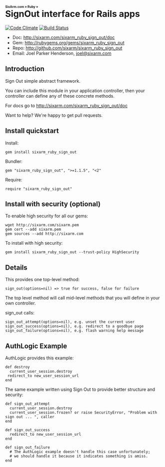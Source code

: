 <h1><font size="-2">SixArm.com » Ruby »</font><br>SignOut interface for Rails apps</h1>

[![Code Climate](https://codeclimate.com/github/SixArm/sixarm_ruby_sign_out.png)](https://codeclimate.com/github/SixArm/sixarm_ruby_sign_out)
[![Build Status](https://travis-ci.org/SixArm/sixarm_ruby_sign_out.png)](https://travis-ci.org/SixArm/sixarm_ruby_sign_out)

* Doc: <http://sixarm.com/sixarm_ruby_sign_out/doc>
* Gem: <http://rubygems.org/gems/sixarm_ruby_sign_out>
* Repo: <http://github.com/sixarm/sixarm_ruby_sign_out>
* Email: Joel Parker Henderson, <joel@sixarm.com>


## Introduction

Sign Out simple abstract framework.

You can include this module in your application controller,
then your controller can define any of these concrete methods.

For docs go to <http://sixarm.com/sixarm_ruby_sign_out/doc>

Want to help? We're happy to get pull requests.


## Install quickstart

Install:

    gem install sixarm_ruby_sign_out

Bundler:

    gem "sixarm_ruby_sign_out", ">=1.1.5", "<2"

Require:

    require "sixarm_ruby_sign_out"


## Install with security (optional)

To enable high security for all our gems:

    wget http://sixarm.com/sixarm.pem
    gem cert --add sixarm.pem
    gem sources --add http://sixarm.com

To install with high security:

    gem install sixarm_ruby_sign_out --trust-policy HighSecurity


## Details

This provides one top-level method:

    sign_out(options=nil) => true for success, false for failure

The top level method will call mid-level methods
that you will define in your own controller.

sign_out calls:

    sign_out_attempt(options=nil), e.g. unset the current user
    sign_out_success(options=nil), e.g. redirect to a goodbye page
    sign_out_failure(options=nil), e.g. flash warning help message


## AuthLogic Example

AuthLogic provides this example:

    def destroy
      current_user_session.destroy
     redirect_to new_user_session_url
    end

The same example written using Sign Out to provide better structure and security:

    def sign_out_attempt
      current_user_session.destroy
      current_user_session.frozen? or raise SecurityError, "Problem with sign out ... ", caller
    end

    def sign_out_success
      redirect_to new_user_session_url
    end

    def sign_out_failure
      # The AuthLogic example doesn't handle this case unfortunately;
      # we should handle it because it indicates something is amiss.
    end
